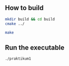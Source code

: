 How to build
---
```bash
mkdir build && cd build
cmake ../

make
```

Run the executable
---
```bash
./praktikum1
```